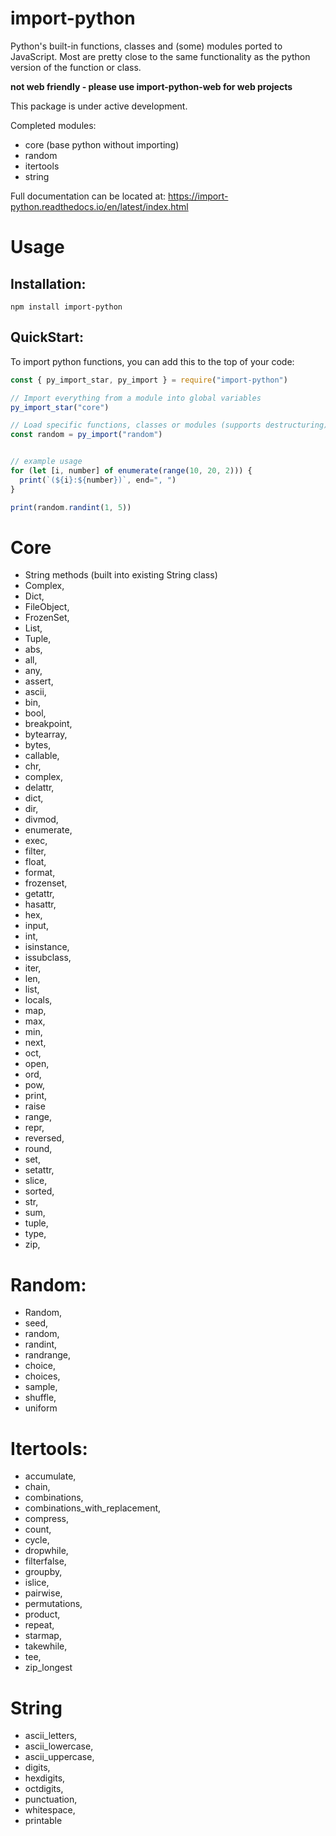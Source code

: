 # import-python
Python's built-in functions, classes and (some) modules ported to JavaScript. Most are pretty close to the same functionality as the python version of the function or class. 

**not web friendly - please use import-python-web for web projects**

This package is under active development.

Completed modules:
  - core (base python without importing)
  - random
  - itertools
  - string

Full documentation can be located at:
https://import-python.readthedocs.io/en/latest/index.html


# Usage

## Installation:
```
npm install import-python
```

## QuickStart:
To import python functions, you can add this to the top of your code:
```js
const { py_import_star, py_import } = require("import-python")

// Import everything from a module into global variables
py_import_star("core")

// Load specific functions, classes or modules (supports destructuring)
const random = py_import("random")


// example usage
for (let [i, number] of enumerate(range(10, 20, 2))) {
  print(`(${i}:${number})`, end=", ")
}

print(random.randint(1, 5))
```


# Core
  - String methods (built into existing String class)
  - Complex,
  - Dict,
  - FileObject,
  - FrozenSet,
  - List,
  - Tuple,
  - abs,
  - all,
  - any,
  - assert,
  - ascii,
  - bin,
  - bool,
  - breakpoint,
  - bytearray,
  - bytes,
  - callable,
  - chr,
  - complex,
  - delattr,
  - dict,
  - dir,
  - divmod,
  - enumerate,
  - exec,
  - filter,
  - float,
  - format,
  - frozenset,
  - getattr,
  - hasattr,
  - hex,
  - input,
  - int,
  - isinstance,
  - issubclass,
  - iter,
  - len,
  - list,
  - locals,
  - map,
  - max,
  - min,
  - next,
  - oct,
  - open,
  - ord,
  - pow,
  - print,
  - raise
  - range,
  - repr,
  - reversed,
  - round,
  - set,
  - setattr,
  - slice,
  - sorted,
  - str,
  - sum,
  - tuple,
  - type,
  - zip,

# Random:
  - Random,
  - seed,
  - random,
  - randint,
  - randrange,
  - choice,
  - choices,
  - sample,
  - shuffle,
  - uniform

# Itertools:
  - accumulate,
  - chain,
  - combinations,
  - combinations_with_replacement,
  - compress,
  - count,
  - cycle,
  - dropwhile,
  - filterfalse,
  - groupby,
  - islice,
  - pairwise,
  - permutations,
  - product,
  - repeat,
  - starmap,
  - takewhile,
  - tee,
  - zip_longest

# String
  - ascii_letters,
  - ascii_lowercase,
  - ascii_uppercase,
  - digits,
  - hexdigits,
  - octdigits,
  - punctuation,
  - whitespace,
  - printable  